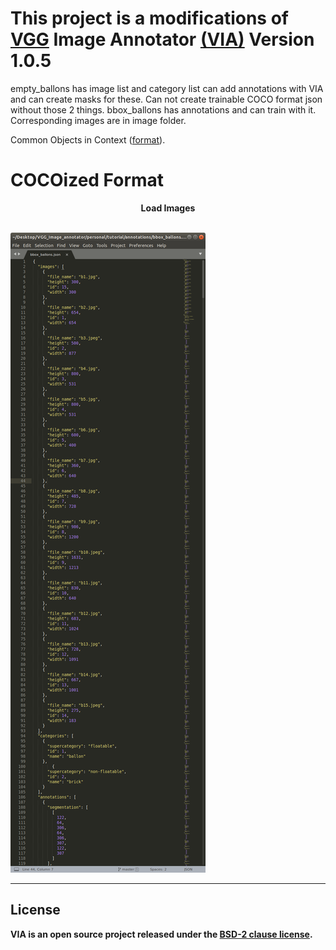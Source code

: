 
# This project is a modifications of [VGG](http://www.robots.ox.ac.uk/~vgg/) Image Annotator [(VIA)](http://www.robots.ox.ac.uk/~vgg/software/via/) Version 1.0.5

empty_ballons has image list and category list can add annotations with VIA and
can create masks for these. Can not create trainable COCO format json without those 2 things. bbox_ballons has annotations and can train with it. Corresponding images are in image folder.

Common Objects in Context ([format](http://http://cocodataset.org/#format-data)).


# COCOized Format
<p align="center">
  <b>Load Images<b>
  <br><br>
</p>

![load](coco_data_format.png)
___



## License
VIA is an open source project released under the
[BSD-2 clause license](https://gitlab.com/vgg/via/blob/master/LICENSE).
